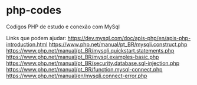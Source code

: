 # php-codes

Codigos PHP de estudo e conexão com MySql

Links que podem ajudar:
https://dev.mysql.com/doc/apis-php/en/apis-php-introduction.html
https://www.php.net/manual/pt_BR/mysqli.construct.php
https://www.php.net/manual/pt_BR/mysqli.quickstart.statements.php
https://www.php.net/manual/pt_BR/mysql.examples-basic.php
https://www.php.net/manual/pt_BR/security.database.sql-injection.php
https://www.php.net/manual/pt_BR/function.mysql-connect.php
https://www.php.net/manual/en/mysqli.connect-error.php
